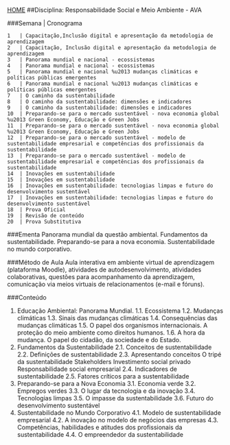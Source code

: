 [HOME](https://github.com/lucastafarelbs/Ensino-Superior-de-Informatica-GRATUITO) 
##Disciplina: Responsabilidade Social e Meio Ambiente - AVA

###Semana | Cronograma
```
1	| Capacitação,Inclusão digital e apresentação da metodologia de aprendizagem
2	| Capacitação, Inclusão digital e apresentação da metodologia de aprendizagem
3	| Panorama mundial e nacional - ecossistemas
4	| Panorama mundial e nacional - ecossistemas
5	| Panorama mundial e nacional %u2013 mudanças climáticas e políticas públicas emergentes
6	| Panorama mundial e nacional %u2013 mudanças climáticas e políticas públicas emergentes
7	| O caminho da sustentabilidade
8	| O caminho da sustentabilidade: dimensões e indicadores
9	| O caminho da sustentabilidade: dimensões e indicadores
10	| Preparando-se para o mercado sustentável - nova economia global %u2013 Green Economy, Educação e Green Jobs
11	| Preparando-se para o mercado sustentável - nova economia global %u2013 Green Economy, Educação e Green Jobs
12	| Preparando-se para o mercado sustentável - modelo de sustentabilidade empresarial e competências dos profissionais da sustentabilidade
13	| Preparando-se para o mercado sustentável - modelo de sustentabilidade empresarial e competências dos profissionais da sustentabilidade
14	| Inovações em sustentabilidade
15	| Inovações em sustentabilidade
16	| Inovações em sustentabilidade: tecnologias limpas e futuro do desenvolvimento sustentável
17	| Inovações em sustentabilidade: tecnologias limpas e futuro do desenvolvimento sustentável
18	| Prova Oficial
19	| Revisão de conteúdo
20	| Prova Substitutiva

```
###Ementa
Panorama mundial da questão ambiental. Fundamentos da sustentabilidade. Preparando-se para a nova economia. Sustentabilidade no mundo corporativo.

###Método de Aula
Aula interativa em ambiente virtual de aprendizagem (plataforma Moodle), atividades de autodesenvolvimento, atividades colaborativas, questões para acompanhamento da aprendizagem, comunicação via meios virtuais de relacionamentos (e-mail e fóruns).

###Conteúdo
1. Educação Ambiental: Panorama Mundial.
1.1. Ecossistema
1.2. Mudanças climáticas
1.3. Sinais das mudanças climáticas
1.4. Consequências das mudanças climáticas
1.5. O papel dos organismos internacionais. A proteção do meio ambiente como direitos humanos.
1.6. A hora da mudança. O papel do cidadão, da sociedade e do Estado. 
2. Fundamentos da Sustentabilidade
2.1. Conceitos de sustentabilidade
2.2. Definições de sustentabilidade
2.3. Apresentando conceitos
O tripé da sustentabilidade
Stakeholders
Investimento social privado
Responsabilidade social empresarial
2.4. Indicadores de sustentabilidade
2.5. Fatores críticos para a sustentabilidade
3. Preparando-se para a Nova Economia
3.1. Economia verde
3.2. Empregos verdes
3.3. O lugar da tecnologia e da inovação
3.4. Tecnologias limpas
3.5. O impasse da sustentabilidade
3.6. Futuro do desenvolvimento sustentável
4. Sustentabilidade no Mundo Corporativo
4.1. Modelo de sustentabilidade empresarial
4.2. A inovação no modelo de negócios das empresas
4.3. Competências, habilidades e atitudes dos profissionais da sustentabilidade
4.4. O empreendedor da sustentabilidade